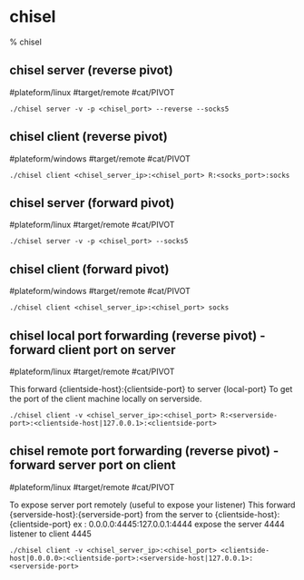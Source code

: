 # chisel

% chisel

## chisel server (reverse pivot)
#plateform/linux  #target/remote  #cat/PIVOT 
```
./chisel server -v -p <chisel_port> --reverse --socks5
```

## chisel client (reverse pivot)
#plateform/windows  #target/remote  #cat/PIVOT 
```
./chisel client <chisel_server_ip>:<chisel_port> R:<socks_port>:socks
```

## chisel server (forward pivot)
#plateform/linux  #target/remote  #cat/PIVOT 

```
./chisel server -v -p <chisel_port> --socks5
```

## chisel client (forward pivot)
#plateform/windows  #target/remote  #cat/PIVOT 
```
./chisel client <chisel_server_ip>:<chisel_port> socks
```

## chisel local port forwarding (reverse pivot) - forward client port on server
#plateform/linux  #target/remote  #cat/PIVOT 

This forward {clientside-host}:{clientside-port} to server {local-port} To get the port of the client machine locally on serverside.
```
./chisel client -v <chisel_server_ip>:<chisel_port> R:<serverside-port>:<clientside-host|127.0.0.1>:<clientside-port>
```

## chisel remote port forwarding (reverse pivot) - forward server port on client
#plateform/linux  #target/remote  #cat/PIVOT 

To expose server port remotely (useful to expose your listener)
This forward {serverside-host}:{serverside-port} from the server to {clientside-host}:{clientside-port}
ex : 0.0.0.0:4445:127.0.0.1:4444 expose the server 4444 listener to client 4445

```
./chisel client -v <chisel_server_ip>:<chisel_port> <clientside-host|0.0.0.0>:<clientside-port>:<serverside-host|127.0.0.1>:<serverside-port>
```
	




